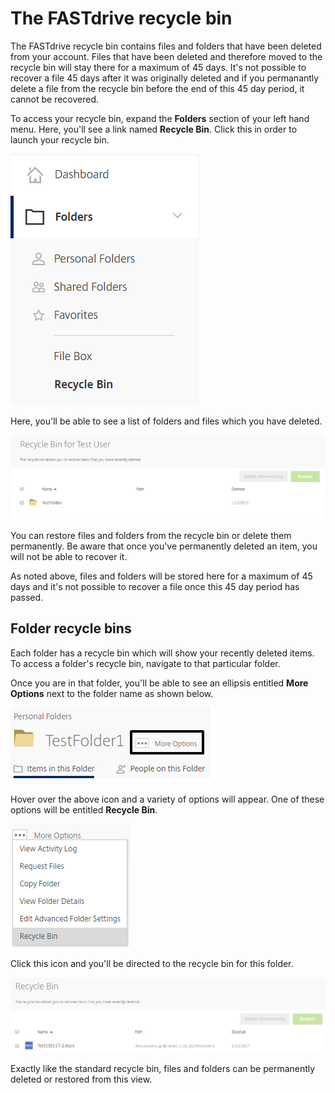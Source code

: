 # The FASTdrive recycle bin

The FASTdrive recycle bin contains files and folders that have been deleted from your account. Files that have been deleted and therefore
moved to the recycle bin will stay there for a maximum of 45 days. It's not possible to recover a file 45 days after it was originally
deleted and if you permanantly delete a file from the recycle bin before the end of this 45 day period, it cannot be recovered.

To access your recycle bin, expand the __Folders__ section of your left hand menu. Here, you'll see a link named __Recycle Bin__. Click this in order to launch your recycle bin.

![Image197](files/Image197.png)

Here, you'll be able to see a list of folders and files which you have deleted.

![Image198](files/Image198.png)

You can restore files and folders from the recycle bin or delete them permanently. Be aware that once you've permanently deleted an item, you will not be able to recover it.

As noted above, files and folders will be stored here for a maximum of 45 days and it's not possible to recover a file once this 45 day period has passed.

## Folder recycle bins

Each folder has a recycle bin which will show your recently deleted items. To access a folder's recycle bin, navigate to that particular folder.

Once you are in that folder, you'll be able to see an ellipsis entitled __More Options__ next to the folder name as shown below.

![Image199](files/Image199.png)

Hover over the above icon and a variety of options will appear. One of these options will be entitled __Recycle Bin__.

![Image200](files/Image200.png)

Click this icon and you'll be directed to the recycle bin for this folder.

![Image201](files/Image201.png)

Exactly like the standard recycle bin, files and folders can be permanently deleted or restored from this view.

